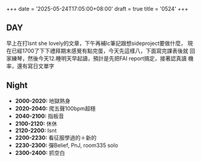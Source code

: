 +++
date = '2025-05-24T17:05:00+08:00'
draft = true
title = '0524'
+++
## DAY 
早上在打Isnt she lovely的文章，下午再補lc筆記跟想sideproject要做什麼，
現在已經1700了下下禮拜期末感覺有點完蛋，今天先這樣八，下面寫完課表後就 
回家練琴，然後今天12.睡明天早起讀，預計是先把FAI report搞定，接著認真讀
機率，還有寫日文單字

## Night
- **2000-2020:** 地獄熱身
- **2020-2040:** 爬五聲100bpm超穩
- **2040-2100:** 指板音
- **2100-2120:** 休休
- **2120-2200:** Isnt
- **2200-2230:** 看征服學過的＋新的
- **2230-2300:** 彈Belief, PnJ, room335 solo
- **2300-2400:** 抓空白

